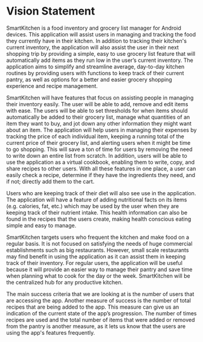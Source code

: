 # Vision Statement

SmartKitchen is a food inventory and grocery list manager for Android devices. This application will assist users in managing and tracking the food they currently have in their kitchen. In addition to tracking their kitchen's current inventory, the application will also assist the user in their next shopping trip by providing a simple, easy to use grocery list feature that will automatically add items as they run low in the user’s current inventory. The application aims to simplify and streamline average, day-to-day kitchen routines by providing users with functions to keep track of their current pantry, as well as options for a better and easier grocery shopping experience and recipe management.

SmartKitchen will have features that focus on assisting people in managing their inventory easily. The user will be able to add, remove and edit items with ease. The users will be able to set thresholds for when items should automatically be added to their grocery list, manage what quantities of an item they want to buy, and jot down any other information they might want about an item. The application will help users in managing their expenses by tracking the price of each individual item, keeping a running total of the current price of their grocery list, and alerting users when it might be time to go shopping. This will save a ton of time for users by removing the need to write down an entire list from scratch. In addition, users will be able to use the application as a virtual cookbook, enabling them to write, copy, and share recipes to other users. With all these features in one place, a user can easily check a recipe, determine if they have the ingredients they need, and if not; directly add them to the cart.

Users who are keeping track of their diet will also see use in the application. The application will have a feature of adding nutritional facts on its items (e.g. calories, fat, etc.) which may be used by the user when they are keeping track of their nutrient intake. This health information can also be found in the recipes that the users create, making health conscious eating simple and easy to manage.

SmartKitchen targets users who frequent the kitchen and make food on a regular basis. It is not focused on satisfying the needs of huge commercial establishments such as big restaurants. However, small scale restaurants may find benefit in using the application as it can assist them in keeping track of their inventory. For regular users, the application will be useful because it will provide an easier way to manage their pantry and save time when planning what to cook for the day or the week. SmartKitchen will be the centralized hub for any productive kitchen.

The main success criteria that we are looking at is the number of users that are accessing the app. Another measure of success is the number of total recipes that are being added to the app. This measure can give us an indication of the current state of the app’s progression. The number of times recipes are used and the total number of items that were added or removed from the pantry is another measure, as it lets us know that the users are using the app's features frequently.